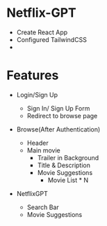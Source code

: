 # Netflix-GPT

- Create React App
- Configured TailwindCSS
-

# Features

- Login/Sign Up

  - Sign In/ Sign Up Form
  - Redirect to browse page

- Browse(After Authentication)

  - Header
  - Main movie
    - Trailer in Background
    - Title & Description
    - Movie Suggestions
      - Movie List \* N

- NetflixGPT
  - Search Bar
  - Movie Suggestions
